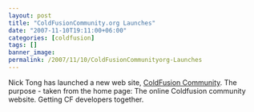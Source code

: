 ```yaml
---
layout: post
title: "ColdFusionCommunity.org Launches"
date: "2007-11-10T19:11:00+06:00"
categories: [coldfusion]
tags: []
banner_image: 
permalink: /2007/11/10/ColdFusionCommunityorg-Launches
---
```


Nick Tong has launched a new web site, <a href="http://www.coldfusioncommunity.org">ColdFusion Community</a>. The purpose - taken from the home page: The online Coldfusion community website. Getting CF developers together.